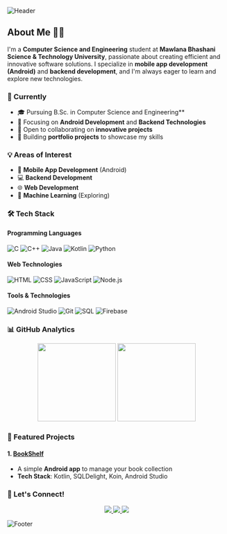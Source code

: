 ![Header](https://capsule-render.vercel.app/api?type=waving&color=gradient&height=200&section=header&text=Shaiekh%20Zayed%20Bin%20Hasan&fontSize=50&animation=fadeIn)

## About Me 🧑‍💻

I'm a **Computer Science and Engineering** student at **Mawlana Bhashani Science & Technology University**, passionate about creating efficient and innovative software solutions. I specialize in **mobile app development (Android)** and **backend development**, and I'm always eager to learn and explore new technologies.

### 🎯 Currently
- 🎓 Pursuing B.Sc. in Computer Science and Engineering**
- 🌱 Focusing on **Android Development** and **Backend Technologies**
- 💼 Open to collaborating on **innovative projects**
- 🚀 Building **portfolio projects** to showcase my skills

### 💡 Areas of Interest
- 📱 **Mobile App Development** (Android)
- 💻 **Backend Development**
- 🌐 **Web Development**
- 🤖 **Machine Learning** (Exploring)

### 🛠️ Tech Stack

#### **Programming Languages**
![C](https://img.shields.io/badge/-C-333?style=for-the-badge&logo=c&logoColor=A8B9CC)
![C++](https://img.shields.io/badge/-C++-333?style=for-the-badge&logo=c%2B%2B&logoColor=00599C)
![Java](https://img.shields.io/badge/-Java-333?style=for-the-badge&logo=java&logoColor=007396)
![Kotlin](https://img.shields.io/badge/-Kotlin-333?style=for-the-badge&logo=kotlin&logoColor=7F52FF)
![Python](https://img.shields.io/badge/-Python-333?style=for-the-badge&logo=python&logoColor=3776AB)

#### **Web Technologies**
![HTML](https://img.shields.io/badge/-HTML-333?style=for-the-badge&logo=html5&logoColor=E34F26)
![CSS](https://img.shields.io/badge/-CSS-333?style=for-the-badge&logo=css3&logoColor=1572B6)
![JavaScript](https://img.shields.io/badge/-JavaScript-333?style=for-the-badge&logo=javascript&logoColor=F7DF1E)
![Node.js](https://img.shields.io/badge/-Node.js-333?style=for-the-badge&logo=node.js&logoColor=339933)

#### **Tools & Technologies**
![Android Studio](https://img.shields.io/badge/-Android%20Studio-333?style=for-the-badge&logo=android-studio&logoColor=3DDC84)
![Git](https://img.shields.io/badge/-Git-333?style=for-the-badge&logo=git&logoColor=F05032)
![SQL](https://img.shields.io/badge/-SQL-333?style=for-the-badge&logo=mysql&logoColor=336791)
![Firebase](https://img.shields.io/badge/-Firebase-333?style=for-the-badge&logo=firebase&logoColor=FFCA28)

### 📊 GitHub Analytics

<div align="center">
  <img height="180em" src="https://github-readme-stats.vercel.app/api?username=frost23z&show_icons=true&theme=vue-dark&text_bold=false"/>
  <img height="180em" src="https://github-readme-stats.vercel.app/api/top-langs/?username=frost23z&layout=compact&langs_count=10&theme=vue-dark"/>
</div>

### 📂 Featured Projects

#### 1. **[BookShelf](https://github.com/frost23z/bookshelf)**
   - A simple **Android app** to manage your book collection
   - **Tech Stack**: Kotlin, SQLDelight, Koin, Android Studio

### 🤝 Let's Connect!

<div align="center">
  <a href="https://www.linkedin.com/in/zayed23" target="_blank">
    <img src="https://img.shields.io/badge/LinkedIn-0077B5?style=for-the-badge&logo=linkedin&logoColor=white"/>
  </a>
  </a>
  <a href="mailto:zayed7h2@gmail.com" target="_blank">
    <img src="https://img.shields.io/badge/-Email-D14836?style=for-the-badge&logo=gmail&logoColor=white"/>
  </a>
  <a href="https://github.com/frost23z" target="_blank">
    <img src="https://img.shields.io/badge/-GitHub-333?style=for-the-badge&logo=github&logoColor=181717"/>
  </a>
</div>

![Footer](https://capsule-render.vercel.app/api?type=waving&color=gradient&height=100&section=footer)
